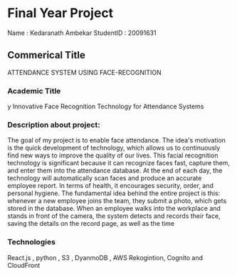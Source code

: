 # Final Year Project

Name  : Kedaranath Ambekar
StudentID : 20091631

## Commerical Title

ATTENDANCE SYSTEM USING FACE-RECOGNITION

### Academic Title
y
Innovative Face Recognition Technology for Attendance Systems


### Description about project:

The goal of my project is to enable face attendance. The idea's motivation is the quick development of technology, which allows us to continuously find new ways to improve the quality of our lives. This facial recognition technology is significant because it can recognize faces fast, capture them, and enter them into the attendance database. At the end of each day, the technology will automatically scan faces and produce an accurate employee report. In terms of health, it encourages security, order, and personal hygiene.
The fundamental idea behind the entire project is this: whenever a new employee joins the team, they submit a photo, which gets stored in the database. When an employee walks into the workplace and stands in front of the camera, the system detects and records their face, saving the details on the record page, as well as the time

### Technologies

React.js , python , S3 , DyanmoDB , AWS Rekogintion, Cognito and CloudFront


